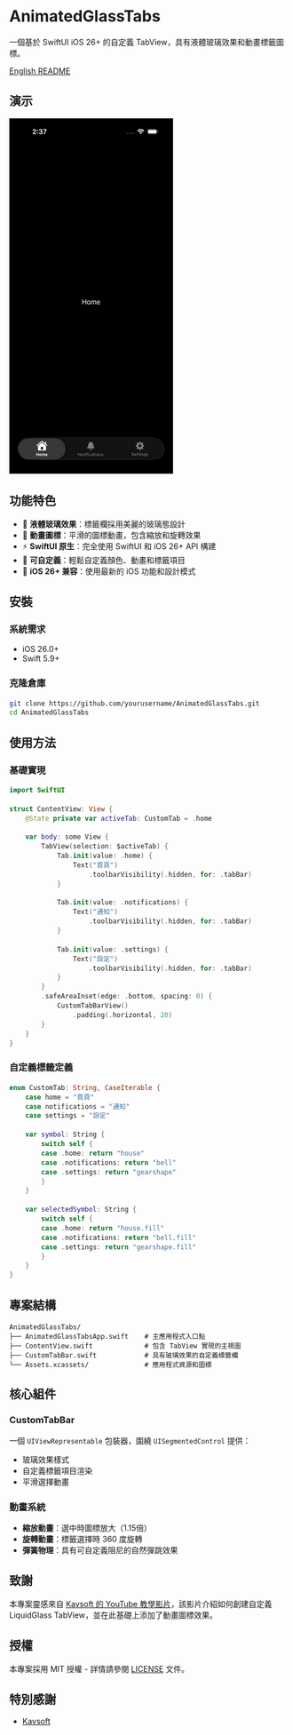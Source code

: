 # AnimatedGlassTabs

一個基於 SwiftUI iOS 26+ 的自定義 TabView，具有液體玻璃效果和動畫標籤圖標。

[English README](README.md)

## 演示
![演示 GIF](demo.gif)

## 功能特色

- 🌟 **液體玻璃效果**：標籤欄採用美麗的玻璃態設計
- 🎨 **動畫圖標**：平滑的圖標動畫，包含縮放和旋轉效果
- ⚡ **SwiftUI 原生**：完全使用 SwiftUI 和 iOS 26+ API 構建
- 🔧 **可自定義**：輕鬆自定義顏色、動畫和標籤項目
- 📱 **iOS 26+ 兼容**：使用最新的 iOS 功能和設計模式

## 安裝

### 系統需求

- iOS 26.0+
- Swift 5.9+

### 克隆倉庫

```bash
git clone https://github.com/yourusername/AnimatedGlassTabs.git
cd AnimatedGlassTabs
```

## 使用方法

### 基礎實現

```swift
import SwiftUI

struct ContentView: View {
    @State private var activeTab: CustomTab = .home
    
    var body: some View {
        TabView(selection: $activeTab) {
            Tab.init(value: .home) {
                Text("首頁")
                    .toolbarVisibility(.hidden, for: .tabBar)
            }
            
            Tab.init(value: .notifications) {
                Text("通知")
                    .toolbarVisibility(.hidden, for: .tabBar)
            }
            
            Tab.init(value: .settings) {
                Text("設定")
                    .toolbarVisibility(.hidden, for: .tabBar)
            }
        }
        .safeAreaInset(edge: .bottom, spacing: 0) {
            CustomTabBarView()
                .padding(.horizontal, 20)
        }
    }
}
```

### 自定義標籤定義

```swift
enum CustomTab: String, CaseIterable {
    case home = "首頁"
    case notifications = "通知"
    case settings = "設定"
    
    var symbol: String {
        switch self {
        case .home: return "house"
        case .notifications: return "bell"
        case .settings: return "gearshape"
        }
    }
    
    var selectedSymbol: String {
        switch self {
        case .home: return "house.fill"
        case .notifications: return "bell.fill"
        case .settings: return "gearshape.fill"
        }
    }
}
```

## 專案結構

```
AnimatedGlassTabs/
├── AnimatedGlassTabsApp.swift    # 主應用程式入口點
├── ContentView.swift             # 包含 TabView 實現的主視圖
├── CustomTabBar.swift            # 具有玻璃效果的自定義標籤欄
└── Assets.xcassets/              # 應用程式資源和圖標
```

## 核心組件

### CustomTabBar
一個 `UIViewRepresentable` 包裝器，圍繞 `UISegmentedControl` 提供：
- 玻璃效果樣式
- 自定義標籤項目渲染
- 平滑選擇動畫

### 動畫系統
- **縮放動畫**：選中時圖標放大（1.15倍）
- **旋轉動畫**：標籤選擇時 360 度旋轉
- **彈簧物理**：具有可自定義阻尼的自然彈跳效果

## 致謝

本專案靈感來自 [Kavsoft 的 YouTube 教學影片](https://www.youtube.com/watch?v=wfHIe8GpKAU)，該影片介紹如何創建自定義 LiquidGlass TabView，並在此基礎上添加了動畫圖標效果。


## 授權
本專案採用 MIT 授權 - 詳情請參閱 [LICENSE](LICENSE) 文件。


## 特別感謝
- [Kavsoft](https://www.youtube.com/c/Kavsoft) 